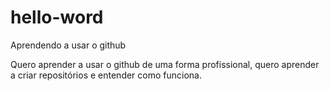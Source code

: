# hello-word
Aprendendo a usar o github

Quero aprender a usar o github de uma forma profissional, quero aprender a criar repositórios e entender como funciona.

